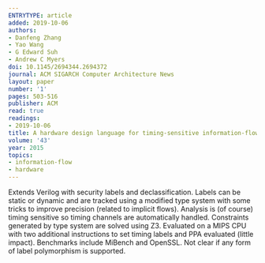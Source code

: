 ```yaml
---
ENTRYTYPE: article
added: 2019-10-06
authors:
- Danfeng Zhang
- Yao Wang
- G Edward Suh
- Andrew C Myers
doi: 10.1145/2694344.2694372
journal: ACM SIGARCH Computer Architecture News
layout: paper
number: '1'
pages: 503-516
publisher: ACM
read: true
readings:
- 2019-10-06
title: A hardware design language for timing-sensitive information-flow security
volume: '43'
year: 2015
topics:
- information-flow
- hardware
---
```


Extends Verilog with security labels and declassification. Labels can be static or dynamic and are tracked using a modified type system with some tricks to improve precision (related to implicit flows).  Analysis is (of course) timing sensitive so timing channels are automatically handled.
Constraints generated by type system are solved using Z3.
Evaluated on a MIPS CPU with two additional instructions to set timing labels and PPA evaluated (little impact).  Benchmarks include MiBench and OpenSSL.
Not clear if any form of label polymorphism is supported.
